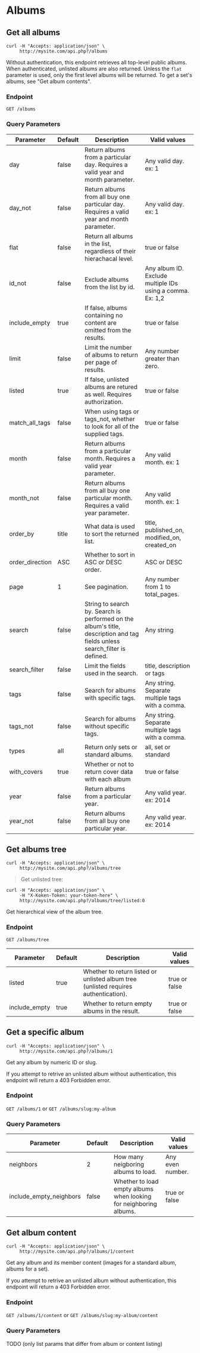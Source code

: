 # Albums

## Get all albums

```shell
curl -H "Accepts: application/json" \
     http://mysite.com/api.php?/albums
```

Without authentication, this endpoint retrieves all top-level public albums. When authenticated, unlisted albums are also returned. Unless the `flat` parameter is used, only the first level albums will be returned. To get a set's albums, see "Get album contents".

### Endpoint

`GET /albums`

### Query Parameters

Parameter | Default | Description | Valid values
--------- | ------- | ----------- | ------------
day | false | Return albums from a particular day. Requires a valid year and month parameter. | Any valid day. ex: 1
day_not | false | Return albums from all buy one particular day. Requires a valid year and month parameter. | Any valid day. ex: 1
flat | false | Return all albums in the list, regardless of their hierachacal level. | true or false
id_not | false | Exclude albums from the list by id. | Any album ID. Exclude multiple IDs using a comma. Ex: 1,2
include_empty | true | If false, albums containing no content are omitted from the results. | true or false
limit | false | Limit the number of albums to return per page of results. | Any number greater than zero.
listed | true | If false, unlisted albums are retured as well. Requires authorization. | true or false
match_all_tags | false | When using tags or tags_not, whether to look for all of the supplied tags. | true or false
month | false | Return albums from a particular month. Requires a valid year parameter. | Any valid month. ex: 1
month_not | false | Return albums from all buy one particular month. Requires a valid year parameter. | Any valid month. ex: 1
order_by | title | What data is used to sort the returned list. | title, published_on, modified_on, created_on
order_direction | ASC | Whether to sort in ASC or DESC order. | ASC or DESC
page | 1 | See pagination. | Any number from 1 to total_pages.
search | false | String to search by. Search is performed on the album's title, description and tag fields unless search_filter is defined. | Any string
search_filter | false | Limit the fields used in the search. | title, description or tags
tags | false | Search for albums with specific tags. | Any string. Separate multiple tags with a comma.
tags_not | false | Search for albums without specific tags. | Any string. Separate multiple tags with a comma.
types | all | Return only sets or standard albums. | all, set or standard
with_covers | true | Whether or not to return cover data with each album | true or false
year | false | Return albums from a particular year. | Any valid year. ex: 2014
year_not | false | Return albums from all buy one particular year. | Any valid year. ex: 2014

## Get albums tree

```shell
curl -H "Accepts: application/json" \
     http://mysite.com/api.php?/albums/tree
```

> Get unlisted tree:

```shell
curl -H "Accepts: application/json" \
     -H "X-Koken-Token: your-token-here" \
     http://mysite.com/api.php?/albums/tree/listed:0
```

Get hierarchical view of the album tree.

### Endpoint

`GET /albums/tree`

Parameter | Default | Description | Valid values
--------- | ------- | ----------- | ------------
listed | true | Whether to return listed or unlisted album tree (unlisted requires authentication). | true or false
include_empty | true | Whether to return empty albums in the result. | true or false

## Get a specific album

```shell
curl -H "Accepts: application/json" \
     http://mysite.com/api.php?/albums/1
```

Get any album by numeric ID or slug.

<aside class="notice">If you attempt to retrive an unlisted album without authentication, this endpoint will return a 403 Forbidden error.</aside>

### Endpoint

`GET /albums/1` or `GET /albums/slug:my-album`

### Query Parameters

Parameter | Default | Description | Valid values
--------- | ------- | ----------- | ------------
neighbors | 2 | How many neigboring albums to load. | Any even number.
include_empty_neighbors | false | Whether to load empty albums when looking for neighboring albums. | true or false

## Get album content

```shell
curl -H "Accepts: application/json" \
     http://mysite.com/api.php?/albums/1/content
```

Get any album and its member content (images for a standard album, albums for a set).

<aside class="notice">If you attempt to retrive an unlisted album without authentication, this endpoint will return a 403 Forbidden error.</aside>

### Endpoint

`GET /albums/1/content` or `GET /albums/slug:my-album/content`

### Query Parameters

TODO (only list params that differ from album or content listing)